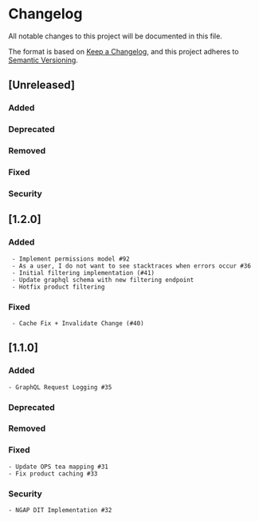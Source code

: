 # Changelog
All notable changes to this project will be documented in this file.

The format is based on [Keep a Changelog](https://keepachangelog.com/en/1.0.0/),
and this project adheres to [Semantic Versioning](https://semver.org/spec/v2.0.0.html).

## [Unreleased]

### Added
### Deprecated
### Removed
### Fixed
### Security


## [1.2.0]

### Added
     
     - Implement permissions model #92
     - As a user, I do not want to see stacktraces when errors occur #36 
     - Initial filtering implementation (#41)
     - Update graphql schema with new filtering endpoint
     - Hotfix product filtering
### Fixed
     - Cache Fix + Invalidate Change (#40)


## [1.1.0]

### Added
    - GraphQL Request Logging #35
### Deprecated 
### Removed
### Fixed
    - Update OPS tea mapping #31
    - Fix product caching #33
### Security
    - NGAP DIT Implementation #32
